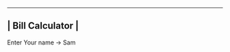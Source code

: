 ----------------------------------
|        Bill Calculator          |
----------------------------------

Enter Your name -> Sam
